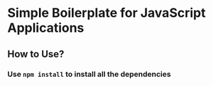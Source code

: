 # Simple Boilerplate for JavaScript Applications

## How to Use?

### Use `npm install` to install all the dependencies